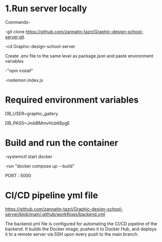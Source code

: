 # 1.Run server locally
Commands-  

-git clone https://github.com/zannatin-tazri/Graphic-design-school-server.git.  

-cd Graphic-design-school-server

Create .env file to the same level as package.json and paste environment variables   


-"npm install"  

-nodemon.index.js  



# Required environment variables 
DB_USER=graphic_gallery  

DB_PASS=JmbBMmvHcbtl8pgE  



# Build and run the container
-systemctl start docker  

-run "docker compose up --build"   

PORT : 5000  


# CI/CD pipeline yml file 
https://github.com/zannatin-tazri/Graphic-design-school-server/blob/main/.github/workflows/backend.yml  


The backend.yml file is configured for automating the CI/CD pipeline of the backend. It builds the Docker image, pushes it to Docker Hub, and deploys it to a remote server via SSH upon every push to the main branch.
